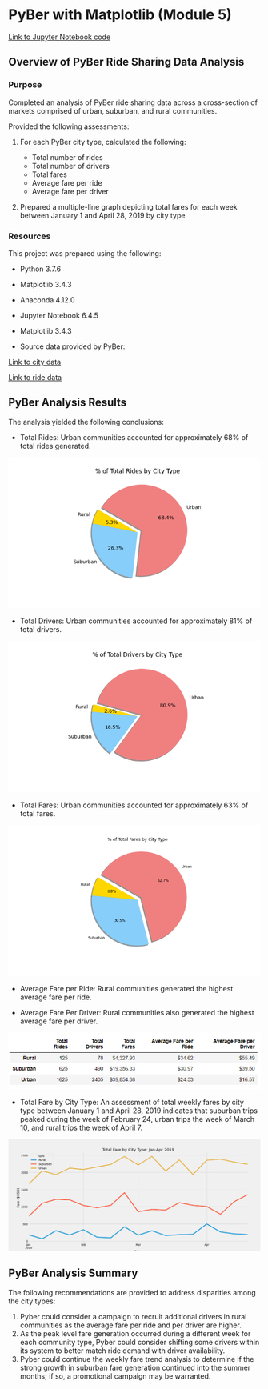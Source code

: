 # PyBer with Matplotlib (Module 5)

[Link to Jupyter Notebook code](PyBer_Challenge.ipynb)

## Overview of PyBer Ride Sharing Data Analysis

### Purpose
Completed an analysis of PyBer ride sharing data across a cross-section of markets comprised of urban, suburban, and rural communities.

Provided the following assessments:

1. For each PyBer city type, calculated the following:
	* Total number of rides
	* Total number of drivers
	* Total fares
	* Average fare per ride
	* Average fare per driver

2. Prepared a multiple-line graph depicting total fares for each week between January 1 and April 28, 2019 by city type

### Resources

This project was prepared using the following:
* Python 3.7.6
* Matplotlib 3.4.3
* Anaconda 4.12.0
* Jupyter Notebook 6.4.5
* Matplotlib 3.4.3

* Source data provided by PyBer: 

[Link to city data](resources/city_data.csv)

[Link to ride data](resources/ride_data.csv)

## PyBer Analysis Results

The analysis yielded the following conclusions:

* Total Rides: Urban communities accounted for approximately 68% of total rides generated.

![Pyber Total Rides chart](analysis/Fig6.png)

* Total Drivers: Urban communities accounted for approximately 81% of total drivers.

![Pyber Total Rides chart](analysis/Fig7c.png)

* Total Fares: Urban communities accounted for approximately 63% of total fares.

![Pyber Total Rides chart](analysis/Fig5.png)

* Average Fare per Ride: Rural communities generated the highest average fare per ride.

* Average Fare Per Driver: Rural communities also generated the highest average fare per driver.

![Pyber Summary Table](analysis/PyBer_summary_table.png)

* Total Fare by City Type: An assessment of total weekly fares by city type between January 1 and April 28, 2019 indicates that suburban trips peaked during the week of February 24, urban trips the week of March 10, and rural trips the week of April 7. 

![Pyber Weekly Fares Chart](analysis/PyBer_fare_summary.png)

## PyBer Analysis Summary
The following recommendations are provided to address disparities among the city types:
1. Pyber could consider a campaign to recruit additional drivers in rural communities as the average fare per ride and per driver are higher.
2. As the peak level fare generation occurred during a different week for each community type, Pyber could consider shifting some drivers within its system to better match ride demand with driver availability.
3. Pyber could continue the weekly fare trend analysis to determine if the strong growth in suburban fare generation continued into the summer months; if so, a promotional campaign may be warranted. 
